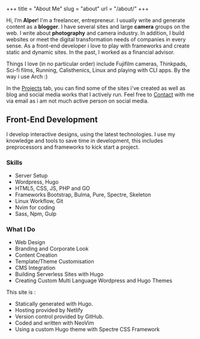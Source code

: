 +++
title = "About Me"
slug = "about"
url = "/about/"
+++

Hi, I’m **Alper**! I'm a freelancer, entrepreneur. I usually write and generate content as a **blogger**. I have several sites and large **camera** groups on the web. I write about **photography** and camera industry. In addition, I build websites or meet the digital transformation needs of companies in every sense. As a front-end developer i love to play with frameworks and create static and dynamic sites. In the past, I worked as a financial advisor.

Things I love (in no particular order) include Fujifilm cameras, Thinkpads, Sci-fi films, Running, Calisthenics, Linux and playing with CLI apps. By the way i use Arch :)

In the [Projects](/projects) tab, you can find some of the sites i've created as well as blog and social media works that I actively run. Feel free to [Contact](/contact) with me via email as i am not much active person on social media.

## Front-End Development

I develop interactive designs, using the latest technologies. I use my knowledge and tools to save time in development, this includes preprocessors and frameworks to kick start a project.

### Skills

- Server Setup
- Wordpress, Hugo
- HTML5, CSS, JS, PHP and GO
- Frameworks Bootstrap, Bulma, Pure, Spectre, Skeleton
- Linux Workflow, Git
- Nvim for coding
- Sass, Npm, Gulp

### What I Do

- Web Design
- Branding and Corporate Look
- Content Creation
- Template/Theme Customisation
- CMS Integration
- Building Serverless Sites with Hugo
- Creating Custom Multi Language Wordpress and Hugo Themes


This site is :

- Statically generated with Hugo.
- Hosting provided by Netlify
- Version control provided by GitHub.
- Coded and written with NeoVim
- Using a custom Hugo theme with Spectre CSS Framework
